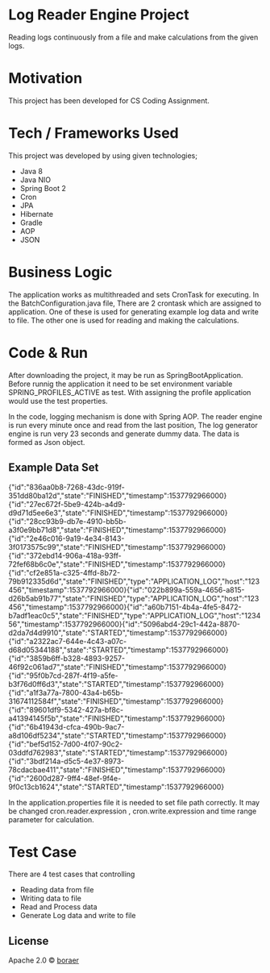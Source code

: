 # Log Reader Engine Project

Reading logs continuously from a file and make calculations from the given logs. 

# Motivation

This project has been developed for CS Coding Assignment.

# Tech / Frameworks Used

This project was developed by using given technologies;

* Java 8
* Java NIO
* Spring Boot 2
* Cron
* JPA
* Hibernate
* Gradle
* AOP
* JSON

# Business Logic

The application works as multithreaded and sets CronTask for executing. In the BatchConfiguration.java file, There are 2 crontask which are assigned to application. One of these is used for generating example log data and write to file. The other one is used for reading and making the calculations. 

# Code & Run

After downloading the project, it may be run as SpringBootApplication. Before runnig the application it need to be set environment variable SPRING_PROFILES_ACTIVE as test. With assigning the profile application would use the test properties.  

In the code, logging mechanism is done with Spring AOP. The reader engine is run every minute once and read from the last position, The log generator engine is run very 23 seconds and generate dummy data. The data is formed as Json object. 

## Example Data Set

{"id":"836aa0b8-7268-43dc-919f-351dd80ba12d","state":"FINISHED","timestamp":1537792966000}{"id":"27ec672f-5be9-424b-a4d9-d9d71d5ee6e3","state":"FINISHED","timestamp":1537792966000}{"id":"28cc93b9-db7e-4910-bb5b-a3f0e9bb71d8","state":"FINISHED","timestamp":1537792966000}{"id":"2e46c016-9a19-4e34-8143-3f0173575c99","state":"FINISHED","timestamp":1537792966000}{"id":"372ebd14-906a-418a-93ff-72fef68b6c0e","state":"FINISHED","timestamp":1537792966000}{"id":"cf2e851a-c325-4ffd-8b72-79b912335d6d","state":"FINISHED","type":"APPLICATION_LOG","host":"123456","timestamp":1537792966000}{"id":"022b899a-559a-4656-a815-d26b5ab91b77","state":"FINISHED","type":"APPLICATION_LOG","host":"123456","timestamp":1537792966000}{"id":"a60b7151-4b4a-4fe5-8472-b7adf1eac0c5","state":"FINISHED","type":"APPLICATION_LOG","host":"123456","timestamp":1537792966000}{"id":"5096abd4-29c1-442a-8870-d2da7d4d9910","state":"STARTED","timestamp":1537792966000}{"id":"a2322ac7-644e-4c43-a07c-d68d05344188","state":"STARTED","timestamp":1537792966000}{"id":"3859b6ff-b328-4893-9257-46f92c061ad7","state":"FINISHED","timestamp":1537792966000}{"id":"95f0b7cd-287f-4f19-a5fe-b3f76d0ff6d3","state":"STARTED","timestamp":1537792966000}{"id":"a1f3a77a-7800-43a4-b65b-31674112584f","state":"FINISHED","timestamp":1537792966000}{"id":"89601df9-5342-427a-bf8c-a41394145f5b","state":"FINISHED","timestamp":1537792966000}{"id":"6b41943d-cfca-490b-9ac7-a8d106df5234","state":"STARTED","timestamp":1537792966000}{"id":"bef5d152-7d00-4f07-90c2-03ddfd762983","state":"STARTED","timestamp":1537792966000}{"id":"3bdf214a-d5c5-4e37-8973-78cdacbae411","state":"FINISHED","timestamp":1537792966000}{"id":"2600d287-9ff4-48ef-9f4e-9f0c13cb1624","state":"STARTED","timestamp":1537792966000}


In the application.properties file it is needed to set file path correctly. It may be changed cron.reader.expression , cron.write.expression and time range parameter for calculation.

# Test Case

There are 4 test cases that controlling

* Reading data from file
* Writing data to file
* Read and Process data 
* Generate Log data and write to file

## License

Apache 2.0 © [boraer]()
